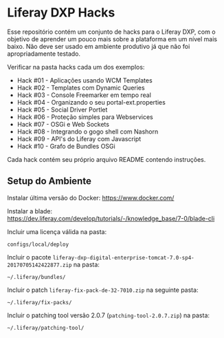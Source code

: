 # Liferay DXP Hacks

Esse repositório contém um conjunto de hacks para o Liferay DXP, com o objetivo de aprender um pouco mais sobre a plataforma em um nível mais baixo. Não deve ser usado em ambiente produtivo já que não foi apropriadamente testado.

Verificar na pasta hacks cada um dos exemplos:

* Hack #01 - Aplicações usando WCM Templates
* Hack #02 - Templates com Dynamic Queries
* Hack #03 - Console Freemarker em tempo real
* Hack #04 - Organizando o seu portal-ext.properties
* Hack #05 - Social Driver Portlet
* Hack #06 - Proteção simples para Webservices
* Hack #07 - OSGi e Web Sockets
* Hack #08 - Integrando o gogo shell com Nashorn
* Hack #09 - API's do Liferay com Javascript
* Hack #10 - Grafo de Bundles OSGi

Cada hack contém seu próprio arquivo README contendo instruções.

## Setup do Ambiente

Instalar última versão do Docker: https://www.docker.com/

Instalar a blade: https://dev.liferay.com/develop/tutorials/-/knowledge_base/7-0/blade-cli

Incluir uma licença válida na pasta:

```
configs/local/deploy
```

Incluir o pacote ```liferay-dxp-digital-enterprise-tomcat-7.0-sp4-20170705142422877.zip``` na pasta:

```
~/.liferay/bundles/
```

Incluir o patch ```liferay-fix-pack-de-32-7010.zip``` na seguinte pasta:

```
~/.liferay/fix-packs/
```

Incluir o patching tool versão 2.0.7 (```patching-tool-2.0.7.zip```) na pasta:

```
~/.liferay/patching-tool/
```





